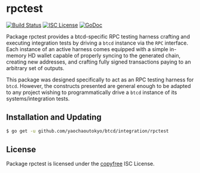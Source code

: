 rpctest
=======

[![Build Status](http://img.shields.io/travis/btcsuite/btcd.svg)](https://travis-ci.org/btcsuite/btcd)
[![ISC License](http://img.shields.io/badge/license-ISC-blue.svg)](http://copyfree.org)
[![GoDoc](https://img.shields.io/badge/godoc-reference-blue.svg)](http://godoc.org/github.com/yaochaoutokyo/btcd/integration/rpctest)

Package rpctest provides a btcd-specific RPC testing harness crafting and
executing integration tests by driving a `btcd` instance via the `RPC`
interface. Each instance of an active harness comes equipped with a simple
in-memory HD wallet capable of properly syncing to the generated chain,
creating new addresses, and crafting fully signed transactions paying to an
arbitrary set of outputs.

This package was designed specifically to act as an RPC testing harness for
`btcd`. However, the constructs presented are general enough to be adapted to
any project wishing to programmatically drive a `btcd` instance of its
systems/integration tests.

## Installation and Updating

```bash
$ go get -u github.com/yaochaoutokyo/btcd/integration/rpctest
```

## License

Package rpctest is licensed under the [copyfree](http://copyfree.org) ISC
License.


